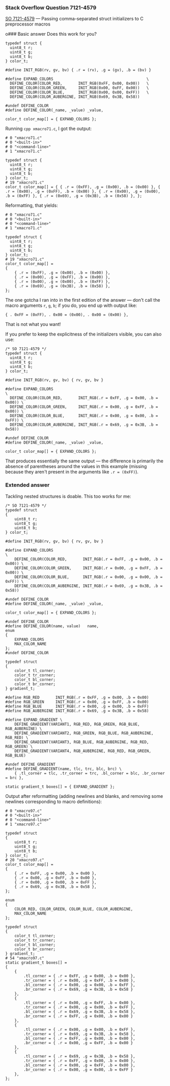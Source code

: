 ### Stack Overflow Question 7121-4579

[SO 7121-4579](https://stackoverflow.com/q/71214579) &mdash;
Passing comma-separated struct initializers to C preprocessor macros

o### Basic answer
Does this work for you?
```
typedef struct {
  uint8_t r;
  uint8_t g;
  uint8_t b;
} color_t;

#define INIT_RGB(rv, gv, bv) { .r = (rv), .g = (gv), .b = (bv) }

#define EXPAND_COLORS                                         \
  DEFINE_COLOR(COLOR_RED,       INIT_RGB(0xFF, 0x00, 0x00))   \
  DEFINE_COLOR(COLOR_GREEN,     INIT_RGB(0x00, 0xFF, 0x00))   \
  DEFINE_COLOR(COLOR_BLUE,      INIT_RGB(0x00, 0x00, 0xFF))   \
  DEFINE_COLOR(COLOR_AUBERGINE, INIT_RGB(0x69, 0x3B, 0x58))

#undef DEFINE_COLOR
#define DEFINE_COLOR(_name, _value) _value,

color_t color_map[] = { EXPAND_COLORS };
```
Running `cpp xmacro71.c`, I got the output:
```
# 0 "xmacro71.c"
# 0 "<built-in>"
# 0 "<command-line>"
# 1 "xmacro71.c"

typedef struct {
  uint8_t r;
  uint8_t g;
  uint8_t b;
} color_t;
# 19 "xmacro71.c"
color_t color_map[] = { { .r = (0xFF), .g = (0x00), .b = (0x00) }, { .r = (0x00), .g = (0xFF), .b = (0x00) }, { .r = (0x00), .g = (0x00), .b = (0xFF) }, { .r = (0x69), .g = (0x3B), .b = (0x58) }, };
```
Reformatting, that yields:
```
# 0 "xmacro71.c"
# 0 "<built-in>"
# 0 "<command-line>"
# 1 "xmacro71.c"

typedef struct {
  uint8_t r;
  uint8_t g;
  uint8_t b;
} color_t;
# 19 "xmacro71.c"
color_t color_map[] =
{
    { .r = (0xFF), .g = (0x00), .b = (0x00) },
    { .r = (0x00), .g = (0xFF), .b = (0x00) },
    { .r = (0x00), .g = (0x00), .b = (0xFF) },
    { .r = (0x69), .g = (0x3B), .b = (0x58) },
};
```
The one gotcha I ran into in the first edition of the answer — don't call the macro arguments `r`, `g`, `b`; if you do, you end up with output like:
```
{ . 0xFF = (0xFF), . 0x00 = (0x00), . 0x00 = (0x00) },
```
That is not what you want!

If you prefer to keep the explicitness of the initializers visible, you can also use:
```
/* SO 7121-4579 */
typedef struct {
  uint8_t r;
  uint8_t g;
  uint8_t b;
} color_t;

#define INIT_RGB(rv, gv, bv) { rv, gv, bv }

#define EXPAND_COLORS                                                      \
  DEFINE_COLOR(COLOR_RED,       INIT_RGB(.r = 0xFF, .g = 0x00, .b = 0x00)) \
  DEFINE_COLOR(COLOR_GREEN,     INIT_RGB(.r = 0x00, .g = 0xFF, .b = 0x00)) \
  DEFINE_COLOR(COLOR_BLUE,      INIT_RGB(.r = 0x00, .g = 0x00, .b = 0xFF)) \
  DEFINE_COLOR(COLOR_AUBERGINE, INIT_RGB(.r = 0x69, .g = 0x3B, .b = 0x58))

#undef DEFINE_COLOR
#define DEFINE_COLOR(_name, _value) _value,

color_t color_map[] = { EXPAND_COLORS };
```
That produces essentially the same output — the difference is primarily the absence of parentheses around the values in this example (missing because they aren't present in the arguments like `.r = (0xFF)`).

### Extended answer
Tackling nested structures is doable.  This too works for me:
```
/* SO 7121-4579 */
typedef struct
{
    uint8_t r;
    uint8_t g;
    uint8_t b;
} color_t;

#define INIT_RGB(rv, gv, bv) { rv, gv, bv }

#define EXPAND_COLORS                                                      \
    DEFINE_COLOR(COLOR_RED,       INIT_RGB(.r = 0xFF, .g = 0x00, .b = 0x00)) \
    DEFINE_COLOR(COLOR_GREEN,     INIT_RGB(.r = 0x00, .g = 0xFF, .b = 0x00)) \
    DEFINE_COLOR(COLOR_BLUE,      INIT_RGB(.r = 0x00, .g = 0x00, .b = 0xFF)) \
    DEFINE_COLOR(COLOR_AUBERGINE, INIT_RGB(.r = 0x69, .g = 0x3B, .b = 0x58))

#undef DEFINE_COLOR
#define DEFINE_COLOR(_name, _value) _value,

color_t color_map[] = { EXPAND_COLORS };

#undef DEFINE_COLOR
#define DEFINE_COLOR(name, value)   name,
enum
{
    EXPAND_COLORS
    MAX_COLOR_NAME
};
#undef DEFINE_COLOR

typedef struct
{
    color_t tl_corner;
    color_t tr_corner;
    color_t bl_corner;
    color_t br_corner;
} gradient_t;

#define RGB_RED       INIT_RGB(.r = 0xFF, .g = 0x00, .b = 0x00)
#define RGB_GREEN     INIT_RGB(.r = 0x00, .g = 0xFF, .b = 0x00)
#define RGB_BLUE      INIT_RGB(.r = 0x00, .g = 0x00, .b = 0xFF)
#define RGB_AUBERGINE INIT_RGB(.r = 0x69, .g = 0x3B, .b = 0x58)

#define EXPAND_GRADIENT \
    DEFINE_GRADIENT(VARIANT1, RGB_RED, RGB_GREEN, RGB_BLUE, RGB_AUBERGINE) \
    DEFINE_GRADIENT(VARIANT2, RGB_GREEN, RGB_BLUE, RGB_AUBERGINE, RGB_RED) \
    DEFINE_GRADIENT(VARIANT3, RGB_BLUE, RGB_AUBERGINE, RGB_RED, RGB_GREEN) \
    DEFINE_GRADIENT(VARIANT4, RGB_AUBERGINE, RGB_RED, RGB_GREEN, RGB_BLUE)

#undef DEFINE_GRADIENT
#define DEFINE_GRADIENT(name, tlc, trc, blc, brc) \
    { .tl_corner = tlc, .tr_corner = trc, .bl_corner = blc, .br_corner = brc },

static gradient_t boxes[] = { EXPAND_GRADIENT };
```
Output after reformatting (adding newlines and blanks, and removing some newlines corresponding to macro definitions):
```
# 0 "xmacro97.c"
# 0 "<built-in>"
# 0 "<command-line>"
# 1 "xmacro97.c"

typedef struct
{
    uint8_t r;
    uint8_t g;
    uint8_t b;
} color_t;
# 20 "xmacro97.c"
color_t color_map[] =
{
    { .r = 0xFF, .g = 0x00, .b = 0x00 },
    { .r = 0x00, .g = 0xFF, .b = 0x00 },
    { .r = 0x00, .g = 0x00, .b = 0xFF },
    { .r = 0x69, .g = 0x3B, .b = 0x58 },
};

enum
{
    COLOR_RED, COLOR_GREEN, COLOR_BLUE, COLOR_AUBERGINE,
    MAX_COLOR_NAME
};

typedef struct
{
    color_t tl_corner;
    color_t tr_corner;
    color_t bl_corner;
    color_t br_corner;
} gradient_t;
# 54 "xmacro97.c"
static gradient_t boxes[] =
{
    {
        .tl_corner = { .r = 0xFF, .g = 0x00, .b = 0x00 },
        .tr_corner = { .r = 0x00, .g = 0xFF, .b = 0x00 },
        .bl_corner = { .r = 0x00, .g = 0x00, .b = 0xFF },
        .br_corner = { .r = 0x69, .g = 0x3B, .b = 0x58 }
    },
    {
        .tl_corner = { .r = 0x00, .g = 0xFF, .b = 0x00 },
        .tr_corner = { .r = 0x00, .g = 0x00, .b = 0xFF },
        .bl_corner = { .r = 0x69, .g = 0x3B, .b = 0x58 },
        .br_corner = { .r = 0xFF, .g = 0x00, .b = 0x00 }
    },
    {
        .tl_corner = { .r = 0x00, .g = 0x00, .b = 0xFF },
        .tr_corner = { .r = 0x69, .g = 0x3B, .b = 0x58 },
        .bl_corner = { .r = 0xFF, .g = 0x00, .b = 0x00 },
        .br_corner = { .r = 0x00, .g = 0xFF, .b = 0x00 }
    },
    {
        .tl_corner = { .r = 0x69, .g = 0x3B, .b = 0x58 },
        .tr_corner = { .r = 0xFF, .g = 0x00, .b = 0x00 },
        .bl_corner = { .r = 0x00, .g = 0xFF, .b = 0x00 },
        .br_corner = { .r = 0x00, .g = 0x00, .b = 0xFF }
    },
};
```
